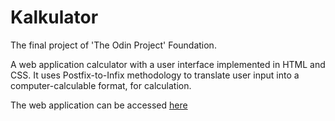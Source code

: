 # Kalkulator
The final project of 'The Odin Project' Foundation.

A web application calculator with a user interface implemented in HTML and CSS. It uses Postfix-to-Infix methodology to translate user input into a computer-calculable format, for calculation. 

The web application can be accessed [here](https://altchemist.github.io/Kalkulator/)
